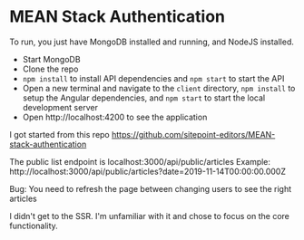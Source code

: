 # MEAN Stack Authentication

To run, you just have MongoDB installed and running, and NodeJS installed.

* Start MongoDB
* Clone the repo
* `npm install` to install API dependencies and `npm start` to start the API
* Open a new terminal and navigate to the `client` directory, `npm install` to setup the Angular dependencies, and `npm start` to start the local development server
* Open http://localhost:4200 to see the application


I got started from this repo https://github.com/sitepoint-editors/MEAN-stack-authentication

The public list endpoint is localhost:3000/api/public/articles
Example: http://localhost:3000/api/public/articles?date=2019-11-14T00:00:00.000Z

Bug: You need to refresh the page between changing users to see the right articles

I didn't get to the SSR. I'm unfamiliar with it and chose to focus on the core functionality.

